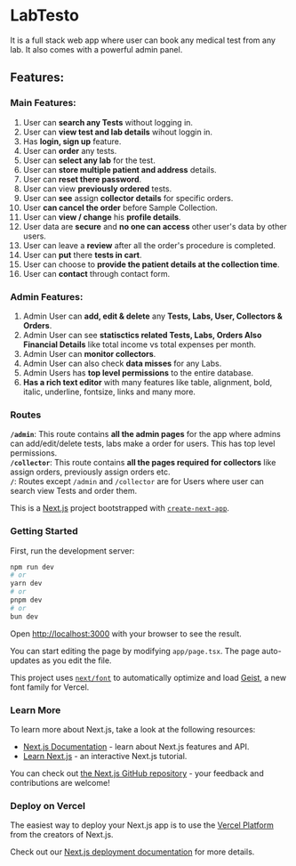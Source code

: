 # LabTesto
It is a full stack web app where user can book any medical test from any lab. It also comes with a powerful admin panel.

## Features:
### Main Features:
1. User can **search any Tests** without logging in.
2. User can **view test and lab details** wihout loggin in.
3. Has **login, sign up** feature.
4. User can **order** any tests.
5. User can **select any lab** for the test.
6. User can **store multiple patient and address** details.
7. User can **reset there password**.
8. User can view **previously ordered** tests.
9. User can **see** assign **collector details** for specific orders.
10. User **can cancel the order** before Sample Collection.
11. User can **view / change** his **profile details**.
12. User data are **secure** and **no one can access** other user's data by other users.
13. User can leave a **review** after all the order's procedure is completed.
14. User can **put** there **tests in cart**.
15. User can choose to **provide the patient details at the collection time**.
16. User can **contact** through contact form.

### Admin Features:
1. Admin User can **add, edit & delete** any **Tests, Labs, User, Collectors & Orders**.
2. Admin User can see **statisctics related Tests, Labs, Orders Also Financial Details** like total income vs total expenses per month.
3. Admin User can **monitor collectors**.
4. Admin User can also check **data misses** for any Labs.
5. Admin Users has **top level permissions** to the entire database.
6. **Has a rich text editor** with many features like table, alignment, bold, italic, underline, fontsize, links and many more.

### Routes
**`/admin`**: This route contains **all the admin pages** for the app where admins can add/edit/delete tests, labs make a order for users. 
This has top level permissions.<br/>
**`/collector`**: This route contains **all the pages required for collectors** like assign orders, previously assign orders etc.<br/>
**`/`**: Routes except `/admin` and `/collector` are for Users where user can search view Tests and order them.

This is a [Next.js](https://nextjs.org) project bootstrapped with [`create-next-app`](https://nextjs.org/docs/app/api-reference/cli/create-next-app).

### Getting Started

First, run the development server:

```bash
npm run dev
# or
yarn dev
# or
pnpm dev
# or
bun dev
```

Open [http://localhost:3000](http://localhost:3000) with your browser to see the result.

You can start editing the page by modifying `app/page.tsx`. The page auto-updates as you edit the file.

This project uses [`next/font`](https://nextjs.org/docs/app/building-your-application/optimizing/fonts) to automatically optimize and load [Geist](https://vercel.com/font), a new font family for Vercel.

### Learn More

To learn more about Next.js, take a look at the following resources:

- [Next.js Documentation](https://nextjs.org/docs) - learn about Next.js features and API.
- [Learn Next.js](https://nextjs.org/learn) - an interactive Next.js tutorial.

You can check out [the Next.js GitHub repository](https://github.com/vercel/next.js) - your feedback and contributions are welcome!

### Deploy on Vercel

The easiest way to deploy your Next.js app is to use the [Vercel Platform](https://vercel.com/new?utm_medium=default-template&filter=next.js&utm_source=create-next-app&utm_campaign=create-next-app-readme) from the creators of Next.js.

Check out our [Next.js deployment documentation](https://nextjs.org/docs/app/building-your-application/deploying) for more details.
